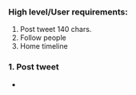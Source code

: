 ### High level/User requirements:
1. Post tweet 140 chars.
2. Follow people
3. Home timeline

### 1. Post tweet
- 